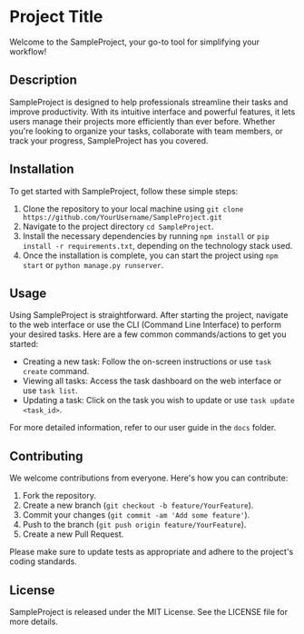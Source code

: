 # Project Title

Welcome to the SampleProject, your go-to tool for simplifying your workflow!

## Description

SampleProject is designed to help professionals streamline their tasks and improve productivity. With its intuitive interface and powerful features, it lets users manage their projects more efficiently than ever before. Whether you're looking to organize your tasks, collaborate with team members, or track your progress, SampleProject has you covered.

## Installation

To get started with SampleProject, follow these simple steps:

1. Clone the repository to your local machine using `git clone https://github.com/YourUsername/SampleProject.git`
2. Navigate to the project directory `cd SampleProject`.
3. Install the necessary dependencies by running `npm install` or `pip install -r requirements.txt`, depending on the technology stack used.
4. Once the installation is complete, you can start the project using `npm start` or `python manage.py runserver`.

## Usage

Using SampleProject is straightforward. After starting the project, navigate to the web interface or use the CLI (Command Line Interface) to perform your desired tasks. Here are a few common commands/actions to get you started:

- Creating a new task: Follow the on-screen instructions or use `task create` command.
- Viewing all tasks: Access the task dashboard on the web interface or use `task list`.
- Updating a task: Click on the task you wish to update or use `task update <task_id>`.

For more detailed information, refer to our user guide in the `docs` folder.

## Contributing

We welcome contributions from everyone. Here's how you can contribute:

1. Fork the repository.
2. Create a new branch (`git checkout -b feature/YourFeature`).
3. Commit your changes (`git commit -am 'Add some feature'`).
4. Push to the branch (`git push origin feature/YourFeature`).
5. Create a new Pull Request.

Please make sure to update tests as appropriate and adhere to the project's coding standards.

## License

SampleProject is released under the MIT License. See the LICENSE file for more details.